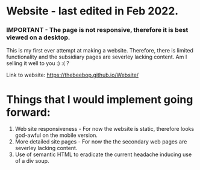 # Website - last edited in Feb 2022.

### IMPORTANT - The page is not responsive, therefore it is best viewed on a desktop.
This is my first ever attempt at making a website. Therefore, there is limited functionality and the subsidiary pages are severley lacking content. Am I selling it well to you :) :( ?

Link to website: https://thebeebop.github.io/Website/

# Things that I would implement going forward:
1. Web site responsiveness - For now the website is static, therefore looks god-awful on the mobile version.  
2. More detailed site pages - For now the the secondary web pages are severley lacking content.
3. Use of semantic HTML to eradicate the current headache inducing use of a div soup.  
